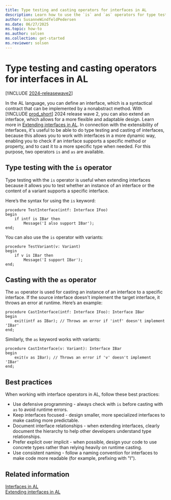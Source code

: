 ```yaml
---
title: Type testing and casting operators for interfaces in AL
description: Learn how to use the `is` and `as` operators for type testing and casting interfaces in AL for Business Central.
author: SusanneWindfeldPedersen
ms.date: 06/27/2025
ms.topic: how-to
ms.author: solsen
ms.collection: get-started
ms.reviewer: solsen
---
```


# Type testing and casting operators for interfaces in AL

[!INCLUDE [2024-releasewave2](../includes/2024-releasewave2.md)]

In the AL language, you can define an interface, which is a syntactical contract that can be implemented by a nonabstract method. With [!INCLUDE [prod_short](includes/prod_short.md)] 2024 release wave 2, you can also extend an interface, which allows for a more flexible and adaptable design. Learn more in [Extending interfaces in AL](devenv-interfaces-in-al-extend.md). In connection with the extensibility of interfaces, it's useful to be able to do type testing and casting of interfaces, because this allows you to work with interfaces in a more dynamic way, enabling you to check if an interface supports a specific method or property, and to cast it to a more specific type when needed. For this purpose, two operators `is` and `as` are available.

## Type testing with the `is` operator

Type testing with the `is` operator is useful when extending interfaces because it allows you to test whether an instance of an interface or the content of a variant supports a specific interface. 

Here’s the syntax for using the `is` keyword:


```al
procedure TestInterface(intf: Interface IFoo)
begin
    if intf is IBar then
        Message('I also support IBar');
end;
```

You can also use the `is` operator with variants:

```al
procedure TestVariant(v: Variant)
begin
    if v is IBar then
        Message('I support IBar');
end;
```

## Casting with the `as` operator

The `as` operator is used for casting an instance of an interface to a specific interface. If the source interface doesn't implement the target interface, it throws an error at runtime. Here’s an example:

```al
procedure CastInterface(intf: Interface IFoo): Interface IBar
begin
    exit(intf as IBar); // Throws an error if 'intf' doesn't implement 'IBar'
end;
```

Similarly, the `as` keyword works with variants:

```al
procedure CastInterface(v: Variant): Interface IBar
begin
    exit(v as IBar); // Throws an error if 'v' doesn't implement 'IBar'
end;
```

## Best practices

When working with interface operators in AL, follow these best practices:

- Use defensive programming - always check with `is` before casting with `as` to avoid runtime errors.
- Keep interfaces focused - design smaller, more specialized interfaces to make casting more predictable.
- Document interface relationships - when extending interfaces, clearly document the hierarchy to help other developers understand type relationships.
- Prefer explicit over implicit - when possible, design your code to use concrete types rather than relying heavily on runtime casting.
- Use consistent naming - follow a naming convention for interfaces to make code more readable (for example, prefixing with "I").

## Related information

[Interfaces in AL](devenv-interfaces-in-al.md)  
[Extending interfaces in AL](devenv-interfaces-in-al-extend.md)  